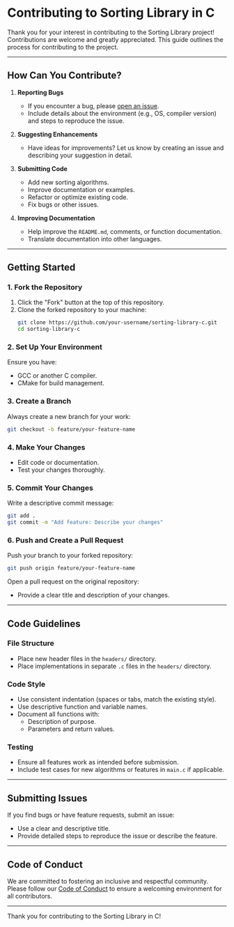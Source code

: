 # Contributing to Sorting Library in C

Thank you for your interest in contributing to the Sorting Library project! Contributions are welcome and greatly appreciated. This guide outlines the process for contributing to the project.

---

## **How Can You Contribute?**

1. **Reporting Bugs**
   - If you encounter a bug, please [open an issue](#submitting-issues).
   - Include details about the environment (e.g., OS, compiler version) and steps to reproduce the issue.

2. **Suggesting Enhancements**
   - Have ideas for improvements? Let us know by creating an issue and describing your suggestion in detail.

3. **Submitting Code**
   - Add new sorting algorithms.
   - Improve documentation or examples.
   - Refactor or optimize existing code.
   - Fix bugs or other issues.

4. **Improving Documentation**
   - Help improve the `README.md`, comments, or function documentation.
   - Translate documentation into other languages.

---

## **Getting Started**

### **1. Fork the Repository**
1. Click the "Fork" button at the top of this repository.
2. Clone the forked repository to your machine:
   ```bash
   git clone https://github.com/your-username/sorting-library-c.git
   cd sorting-library-c
   ```

### **2. Set Up Your Environment**
Ensure you have:
- GCC or another C compiler.
- CMake for build management.

### **3. Create a Branch**
Always create a new branch for your work:
```bash
git checkout -b feature/your-feature-name
```

### **4. Make Your Changes**
- Edit code or documentation.
- Test your changes thoroughly.

### **5. Commit Your Changes**
Write a descriptive commit message:
```bash
git add .
git commit -m "Add feature: Describe your changes"
```

### **6. Push and Create a Pull Request**
Push your branch to your forked repository:
```bash
git push origin feature/your-feature-name
```
Open a pull request on the original repository:
- Provide a clear title and description of your changes.

---

## **Code Guidelines**

### **File Structure**
- Place new header files in the `headers/` directory.
- Place implementations in separate `.c` files in the `headers/` directory.

### **Code Style**
- Use consistent indentation (spaces or tabs, match the existing style).
- Use descriptive function and variable names.
- Document all functions with:
  - Description of purpose.
  - Parameters and return values.

### **Testing**
- Ensure all features work as intended before submission.
- Include test cases for new algorithms or features in `main.c` if applicable.

---

## **Submitting Issues**

If you find bugs or have feature requests, submit an issue:
- Use a clear and descriptive title.
- Provide detailed steps to reproduce the issue or describe the feature.

---

## **Code of Conduct**

We are committed to fostering an inclusive and respectful community. Please follow our [Code of Conduct](#) to ensure a welcoming environment for all contributors.

---

Thank you for contributing to the Sorting Library in C!
